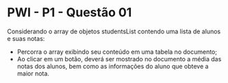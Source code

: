 # PWI - P1 - Questão 01

Considerando o array de objetos studentsList contendo uma lista de alunos e suas notas:

* Percorra o array exibindo seu conteúdo em uma tabela no documento;
* Ao clicar em um botão, deverá ser mostrado no documento a média das notas dos alunos, bem como as informações do aluno que obteve a maior nota.
